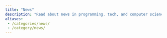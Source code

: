 ```yaml
---
title: "News"
description: "Read about news in programming, tech, and computer science on the Boot.de blog"
aliases:
 - /categories/news/
 - /category/news/
---
```


